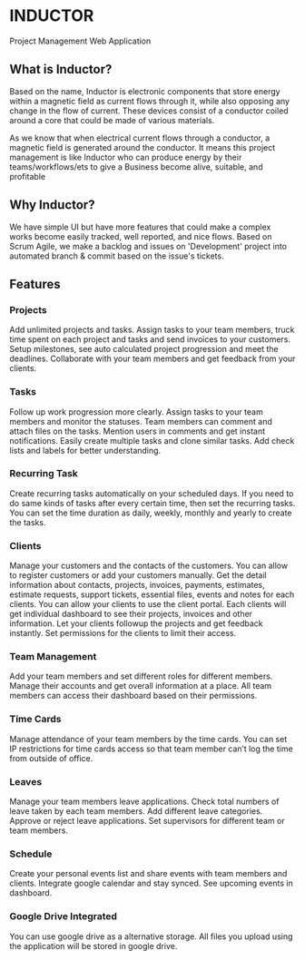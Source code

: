 # INDUCTOR

Project Management Web Application

## What is Inductor?

Based on the name, Inductor is electronic components that store energy within a magnetic field as current flows through it, while also opposing any change in the flow of current. These devices consist of a conductor coiled around a core that could be made of various materials.

As we know that when electrical current flows through a conductor, a magnetic field is generated around the conductor. It means
this project management is like Inductor who can produce energy by their teams/workflows/ets to give a Business become alive, suitable, and profitable

## Why Inductor?

We have simple UI but have more features that could make a complex works become easily tracked, well reported, and nice flows. Based on Scrum Agile, we make a backlog and issues on 'Development' project into automated branch & commit based on the issue's tickets.

## Features

### Projects

Add unlimited projects and tasks. Assign tasks to your team members, truck time spent on each project and tasks and send invoices to your customers. Setup milestones, see auto calculated project progression and meet the deadlines. Collaborate with your team members and get feedback from your clients.

### Tasks

Follow up work progression more clearly. Assign tasks to your team members and monitor the statuses. Team members can comment and attach files on the tasks. Mention users in comments and get instant notifications. Easily create multiple tasks and clone similar tasks. Add check lists and labels for better understanding.

### Recurring Task

Create recurring tasks automatically on your scheduled days. If you need to do same kinds of tasks after every certain time, then set the recurring tasks. You can set the time duration as daily, weekly, monthly and yearly to create the tasks.

### Clients

Manage your customers and the contacts of the customers. You can allow to register customers or add your customers manually. Get the detail information about contacts, projects, invoices, payments, estimates, estimate requests, support tickets, essential files, events and notes for each clients. You can allow your clients to use the client portal. Each clients will get individual dashboard to see their projects, invoices and other information. Let your clients followup the projects and get feedback instantly. Set permissions for the clients to limit their access.

### Team Management

Add your team members and set different roles for different members. Manage their accounts and get overall information at a place. All team members can access their dashboard based on their permissions.

### Time Cards

Manage attendance of your team members by the time cards. You can set IP restrictions for time cards access so that team member can’t log the time from outside of office.

### Leaves

Manage your team members leave applications. Check total numbers of leave taken by each team members. Add different leave categories. Approve or reject leave applications. Set supervisors for different team or team members.

### Schedule

Create your personal events list and share events with team members and clients. Integrate google calendar and stay synced. See upcoming events in dashboard.

### Google Drive Integrated

You can use google drive as a alternative storage. All files you upload using the application will be stored in google drive.
